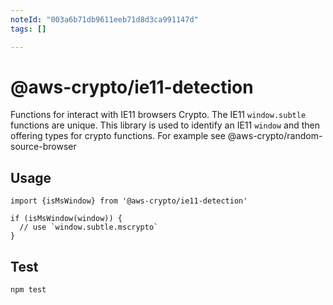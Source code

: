 ```yaml
---
noteId: "003a6b71db9611eeb71d8d3ca991147d"
tags: []

---
```


# @aws-crypto/ie11-detection

Functions for interact with IE11 browsers Crypto. The IE11 `window.subtle` functions are unique.
This library is used to identify an IE11 `window` and then offering types for crypto functions.
For example see @aws-crypto/random-source-browser

## Usage

```
import {isMsWindow} from '@aws-crypto/ie11-detection'

if (isMsWindow(window)) {
  // use `window.subtle.mscrypto`
}

```

## Test

`npm test`
